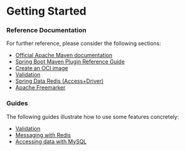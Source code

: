 # Getting Started

### Reference Documentation

For further reference, please consider the following sections:

* [Official Apache Maven documentation](https://maven.apache.org/guides/index.html)
* [Spring Boot Maven Plugin Reference Guide](https://docs.spring.io/spring-boot/docs/2.7.6/maven-plugin/reference/html/)
* [Create an OCI image](https://docs.spring.io/spring-boot/docs/2.7.6/maven-plugin/reference/html/#build-image)
* [Validation](https://docs.spring.io/spring-boot/docs/2.7.6/reference/htmlsingle/#io.validation)
* [Spring Data Redis (Access+Driver)](https://docs.spring.io/spring-boot/docs/2.7.6/reference/htmlsingle/#data.nosql.redis)
* [Apache Freemarker](https://docs.spring.io/spring-boot/docs/2.7.6/reference/htmlsingle/#web.servlet.spring-mvc.template-engines)

### Guides

The following guides illustrate how to use some features concretely:

* [Validation](https://spring.io/guides/gs/validating-form-input/)
* [Messaging with Redis](https://spring.io/guides/gs/messaging-redis/)
* [Accessing data with MySQL](https://spring.io/guides/gs/accessing-data-mysql/)

